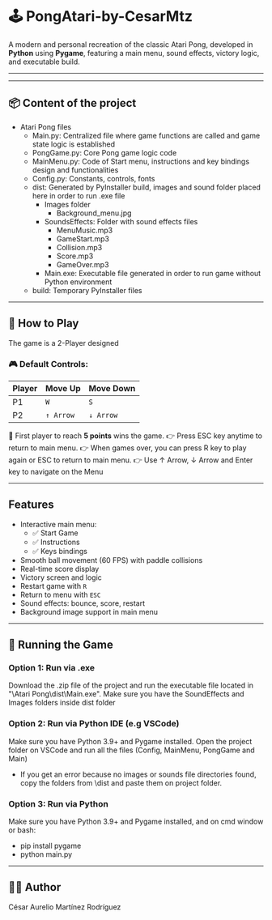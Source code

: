 # 🕹️ PongAtari-by-CesarMtz

A modern and personal recreation of the classic Atari Pong, developed in **Python** using **Pygame**, featuring a main menu, sound effects, victory logic, and executable build.

---

---

## 📦 Content of the project

- Atari Pong files
  - Main.py: Centralized file where game functions are called and game state logic is established  
  - PongGame.py: Core Pong game logic code
  - MainMenu.py: Code of Start menu, instructions and key bindings design and functionalities
  - Config.py: Constants, controls, fonts
  - dist: Generated by PyInstaller build, images and sound folder placed here in order to run .exe file
    - Images folder
      - Background_menu.jpg
    - SoundsEffects: Folder with sound effects files
      - MenuMusic.mp3
      - GameStart.mp3
      - Collision.mp3
      - Score.mp3
      - GameOver.mp3
    - Main.exe: Executable file generated in order to run game without Python environment
  - build: Temporary PyInstaller files

---

## 📖 How to Play
The game is a 2-Player designed
### 🎮 Default Controls:

| Player | Move Up     | Move Down   |
|--------|-------------|-------------|
| P1     | `W`         | `S`         |
| P2     | `↑ Arrow`   | `↓ Arrow`   |

🎯 First player to reach **5 points** wins the game.
👉 Press ESC key anytime to return to main menu.
👉 When games over, you can press R key to play again or ESC to return to main menu.
👉 Use ↑ Arrow, ↓ Arrow and Enter key to navigate on the Menu

---

## Features

- Interactive main menu:
  - ✅ Start Game
  - ✅ Instructions
  - ✅ Keys bindings
- Smooth ball movement (60 FPS) with paddle collisions
- Real-time score display
- Victory screen and logic
- Restart game with `R`
- Return to menu with `ESC`
- Sound effects: bounce, score, restart
- Background image support in main menu

---

## 🧪 Running the Game

### Option 1: Run via .exe

Download the .zip file of the project and run the executable file located in "\Atari Pong\dist\Main.exe".
Make sure you have the SoundEffects and Images folders inside dist folder

### Option 2: Run via Python IDE (e.g VSCode)
Make sure you have Python 3.9+ and Pygame installed. Open the project folder on VSCode and run all the files (Config, MainMenu, PongGame and Main)
- If you get an error because no images or sounds file directories found, copy the folders from \dist and paste them on project folder. 

### Option 3: Run via Python

Make sure you have Python 3.9+ and Pygame installed, and on cmd window or bash:
- pip install pygame
- python main.py

---

## 👨‍💻 Author
César Aurelio Martínez Rodríguez

